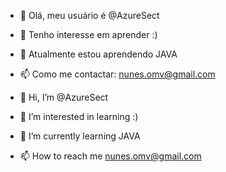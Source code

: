 - 👋 Olá, meu usuário é @AzureSect
- 👀 Tenho interesse em aprender :)
- 🌱 Atualmente estou aprendendo JAVA
- 📫 Como me contactar: nunes.omv@gmail.com



- 👋 Hi, I’m @AzureSect
- 👀 I’m interested in learning :)
- 🌱 I’m currently learning JAVA
- 📫 How to reach me nunes.omv@gmail.com

<!---
AzureSect/AzureSect is a ✨ special ✨ repository because its `README.md` (this file) appears on your GitHub profile.
You can click the Preview link to take a look at your changes.
--->
